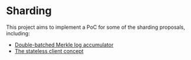 # Sharding

This project aims to implement a PoC for some of the sharding proposals, including:

- [Double-batched Merkle log accumulator](https://ethresear.ch/t/double-batched-merkle-log-accumulator/571)
- [The stateless client concept](https://ethresear.ch/t/the-stateless-client-concept/172)
